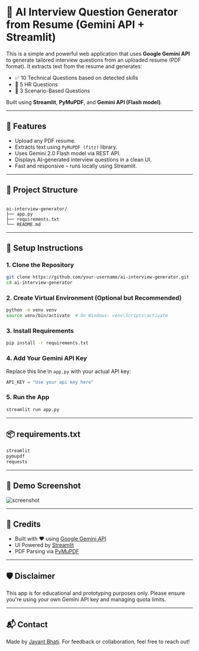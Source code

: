 
# 🤖 AI Interview Question Generator from Resume (Gemini API + Streamlit)

This is a simple and powerful web application that uses **Google Gemini API** to generate tailored interview questions from an uploaded resume (PDF format). It extracts text from the resume and generates:

- ✅ 10 Technical Questions based on detected skills  
- 💬 5 HR Questions  
- 🎯 3 Scenario-Based Questions  

Built using **Streamlit**, **PyMuPDF**, and **Gemini API (Flash model)**.

---

## 🚀 Features

- Upload any PDF resume.
- Extracts text using `PyMuPDF (fitz)` library.
- Uses Gemini 2.0 Flash model via REST API.
- Displays AI-generated interview questions in a clean UI.
- Fast and responsive – runs locally using Streamlit.

---

## 📂 Project Structure

```

ai-interview-generator/
├── app.py
├── requirements.txt
└── README.md

````

---

## 🔧 Setup Instructions

### 1. Clone the Repository

```bash
git clone https://github.com/your-username/ai-interview-generator.git
cd ai-interview-generator
````

### 2. Create Virtual Environment (Optional but Recommended)

```bash
python -m venv venv
source venv/bin/activate  # On Windows: venv\Scripts\activate
```

### 3. Install Requirements

```bash
pip install -r requirements.txt
```

### 4. Add Your Gemini API Key

Replace this line in `app.py` with your actual API key:

```python
API_KEY = "Use your api key here"
```

### 5. Run the App

```bash
streamlit run app.py
```

---

## 📦 requirements.txt

```txt
streamlit
pymupdf
requests
```

---

## 📸 Demo Screenshot

![screenshot](https://via.placeholder.com/600x400.png?text=Demo+Screenshot+Here)

---

## 🤝 Credits

* Built with ❤️ using [Google Gemini API](https://ai.google.dev/)
* UI Powered by [Streamlit](https://streamlit.io/)
* PDF Parsing via [PyMuPDF](https://pymupdf.readthedocs.io/en/latest/)

---

## 🛡️ Disclaimer

This app is for educational and prototyping purposes only. Please ensure you're using your own Gemini API key and managing quota limits.

---

## 📬 Contact

Made by [Jayant Bhati](https://www.linkedin.com/in/jayantbhati77/).
For feedback or collaboration, feel free to reach out!

```


